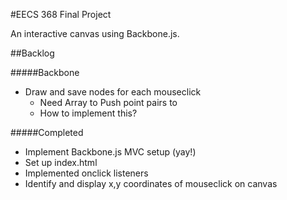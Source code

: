 #EECS 368 Final Project

An interactive canvas using Backbone.js.

##Backlog

#####Backbone
- Draw and save nodes for each mouseclick
    - Need Array to Push point pairs to
    - How to implement this?

#####Completed
- Implement Backbone.js MVC setup (yay!)
- Set up index.html
- Implemented onclick listeners
- Identify and display x,y coordinates of mouseclick on canvas
